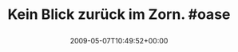 ---
retweeted: false
source: <a href="http://twitter.com" rel="nofollow">Twitter Web Client</a>
entities:
  hashtags:
  - text: oase
    indices:
    - '27'
    - '32'
  symbols: []
  user_mentions: []
  urls: []
display_text_range:
- '0'
- '32'
favorite_count: '0'
id_str: '1726053462'
truncated: false
retweet_count: '0'
id: '1726053462'
created_at: Thu May 07 10:49:52 +0000 2009
favorited: false
full_text: 'Kein Blick zurück im Zorn. #oase'
lang: de
tags:
- oase
- pesos/twitter
date: '2009-05-07T10:49:52+00:00'
src: https://twitter.com/bascht/status/1726053462
original_url: https://twitter.com/bascht/status/1726053462
type: twitter_tweet
text: 'Kein Blick zurück im Zorn. #oase'
title: 'Kein Blick zurück im Zorn. #oase

  '

---